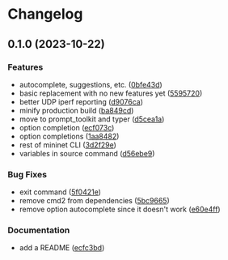 # Changelog

## 0.1.0 (2023-10-22)


### Features

* autocomplete, suggestions, etc. ([0bfe43d](https://github.com/oplik0/mn2/commit/0bfe43d973767f2f8b5a3e246801150f36400a2c))
* basic replacement with no new features yet ([5595720](https://github.com/oplik0/mn2/commit/5595720c5563a90de054f11c297a9a3782a3bf02))
* better UDP iperf reporting ([d9076ca](https://github.com/oplik0/mn2/commit/d9076ca43633a3ea8e925d9ab7f6311bf96df1eb))
* minify production build ([ba849cd](https://github.com/oplik0/mn2/commit/ba849cd4830fe640c9c842aef848d3ac327bad64))
* move to prompt_toolkit and typer ([d5cea1a](https://github.com/oplik0/mn2/commit/d5cea1a92384928e8476e52f6ad4204be82c80d0))
* option completion ([ecf073c](https://github.com/oplik0/mn2/commit/ecf073c8007c96df26f7f47b7f42ae3fa8ca80a1))
* option completions ([1aa8482](https://github.com/oplik0/mn2/commit/1aa848261f3fb52ab48fd84038df129fa6a28fd4))
* rest of mininet CLI ([3d2f29e](https://github.com/oplik0/mn2/commit/3d2f29e6b748e11fac89d7015e8fd6b934f6ca01))
* variables in source command ([d56ebe9](https://github.com/oplik0/mn2/commit/d56ebe98a5eaa057ba737ae860cccfad5a19aa21))


### Bug Fixes

* exit command ([5f0421e](https://github.com/oplik0/mn2/commit/5f0421e1ca6ed85c8ad5f7321f71ebf9d3e38fa5))
* remove cmd2 from dependencies ([5bc9665](https://github.com/oplik0/mn2/commit/5bc96653f58aeefc44be8b2147a778f137f26dde))
* remove option autocomplete since it doesn't work ([e60e4ff](https://github.com/oplik0/mn2/commit/e60e4ff4407603c871cd69df5372e25794436330))


### Documentation

* add a README ([ecfc3bd](https://github.com/oplik0/mn2/commit/ecfc3bd77c26e7f65e810c056cc5cd43d3108aa6))
